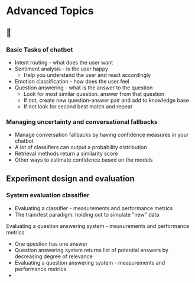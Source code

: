 # Advanced Topics

## 🤖
### Basic Tasks of chatbot
- Intent routing - what does the user want
- Sentiment analysis - is the user happy
	- Help you understand the user and react accordingly
- Emotion classification - how does the user feel
- Question answering - what is the answer to the question
	- Look for most similar question. answer from that question
	- If not, create new question-answer pair and add to knowledge base
	- If not look for second best match and repeat
### Managing uncertainty and conversational fallbacks
- Manage conversation fallbacks by having confidence measures in your chatbot
- A lot of classifiers can output a probability distribution
- Retrieval methods return a similarity score
- Other ways to estimate confidence based on the models

## Experiment design and evaluation
### System evaluation classifier
- Evaluating a classifier - measurements and performance metrics
- The train/test paradigm: holding out to simulate "new" data

Evaluating a question answering system - measurements and performance metrics
- One question has one answer
- Question answering system returns list of potential answers by decreasing degree of relevance
- Evaluating a question answering system - measurements and performance metrics
- 
